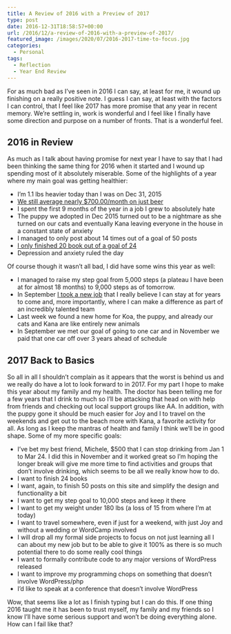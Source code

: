 ```yaml
---
title: A Review of 2016 with a Preview of 2017
type: post
date: 2016-12-31T18:58:57+00:00
url: /2016/12/a-review-of-2016-with-a-preview-of-2017/
featured_image: /images/2020/07/2016-2017-time-to-focus.jpg
categories:
  - Personal
tags:
  - Reflection
  - Year End Review
---
```


For as much bad as I’ve seen in 2016 I can say, at least for me, it wound up finishing on a really positive note. I guess I can say, at least with the factors I can control, that I feel like 2017 has more promise that any year in recent memory. We’re settling in, work is wonderful and I feel like I finally have some direction and purpose on a number of fronts. That is a wonderful feel.

## 2016 in Review

As much as I talk about having promise for next year I have to say that I had been thinking the same thing for 2016 when it started and I wound up spending most of it absolutely miserable. Some of the highlights of a year where my main goal was getting healthier:

* I’m 1.1 lbs heavier today than I was on Dec 31, 2015
* [We still average nearly $700.00/month on just beer](/2016/06/the-year-without-beer-my-progress-so-far/)
* I spent the first 9 months of the year in a job I grew to absolutely hate
* The puppy we adopted in Dec 2015 turned out to be a nightmare as she turned on our cats and eventually Kana leaving everyone in the house in a constant state of anxiety
* I managed to only post about 14 times out of a goal of 50 posts
* [I only finished 20 book out of a goal of 24](https://www.goodreads.com/user/show/4157863-chris-wiegman)
* Depression and anxiety ruled the day

Of course though it wasn’t all bad, I did have some wins this year as well:

* I managed to raise my step goal from 5,000 steps (a plateau I have been at for almost 18 months) to 9,000 steps as of tomorrow.
* In September [I took a new job](/2016/10/onward-and-upward/) that I really believe I can stay at for years to come and, more importantly, where I can make a difference as part of an incredibly talented team
* Last week we found a new home for Koa, the puppy, and already our cats and Kana are like entirely new animals
* In September we met our goal of going to one car and in November we paid that one car off over 3 years ahead of schedule

## 2017 Back to Basics

So all in all I shouldn’t complain as it appears that the worst is behind us and we really do have a lot to look forward to in 2017. For my part I hope to make this year about my family and my health. The doctor has been telling me for a few years that I drink to much so I’ll be attacking that head on with help from friends and checking out local support groups like AA. In addition, with the puppy gone it should be much easier for Joy and I to travel on the weekends and get out to the beach more with Kana, a favorite activity for all. As long as I keep the mantras of health and family I think we’ll be in good shape. Some of my more specific goals:

* I’ve bet my best friend, Michele, $500 that I can stop drinking from Jan 1 to Mar 24. I did this in November and it worked great so I’m hoping the longer break will give me more time to find activities and groups that don’t involve drinking, which seems to be all we really know how to do.
* I want to finish 24 books
* I want, again, to finish 50 posts on this site and simplify the design and functionality a bit
* I want to get my step goal to 10,000 steps and keep it there
* I want to get my weight under 180 lbs (a loss of 15 from where I’m at today)
* I want to travel somewhere, even if just for a weekend, with just Joy and without a wedding or WordCamp involved
* I will drop all my formal side projects to focus on not just learning all I can about my new job but to be able to give it 100% as there is so much potential there to do some really cool things
* I want to formally contribute code to any major versions of WordPress released
* I want to improve my programming chops on something that doesn’t involve WordPress/php
* I’d like to speak at a conference that doesn’t involve WordPress

Wow, that seems like a lot as I finish typing but I can do this. If one thing 2016 taught me it has been to trust myself, my family and my friends so I know I’ll have some serious support and won’t be doing everything alone. How can I fail like that?